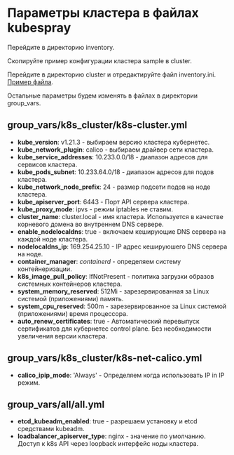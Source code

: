 # Параметры кластера в файлах kubespray

Перейдите в директорию inventory.

Скопируйте пример конфигурации кластера sample в cluster.

Перейдите в директорию cluster и отредактируйте файл inventory.ini. [Пример файла](cluster/inventory.ini).

Остальные параметры будем изменять в файлах в директории group_vars.

## group_vars/k8s_cluster/k8s-cluster.yml

* **kube_version**: v1.21.3 - выбираем версию кластера кубернетес.
* **kube_network_plugin**: calico - выбираем драйвер сети кластера.
* **kube_service_addresses**: 10.233.0.0/18 - диапазон адресов для сервисов кластера.
* **kube_pods_subnet**: 10.233.64.0/18 - диапазон адресов для подов кластера.
* **kube_network_node_prefix**: 24 - размер подсети подов на ноде кластера.
* **kube_apiserver_port**: 6443 - Порт API сервера кластера.
* **kube_proxy_mode**: ipvs - режим iptables не ставим.
* **cluster_name**: cluster.local - имя кластера. Используется в качестве корневого домена во внутреннем DNS сервере.
* **enable_nodelocaldns**: true - включаем кеширующие DNS сервера на каждой ноде кластера.
* **nodelocaldns_ip**: 169.254.25.10 - IP адрес кешируюшего DNS сервера на ноде.
* **container_manager**: _containerd_ - определяем систему контейнеризации.
* **k8s_image_pull_policy**: IfNotPresent - политика загрузки образов системных контейнеров кластера.
* **system_memory_reserved**: 512Mi - зарезервированная за Linux системой (приложениями) память.
* **system_cpu_reserved**: 500m - зарезервированное за Linux системой (приложениями) время процессора.
* **auto_renew_certificates**: true - Автоматический перевыпуск сертификатов для кубернетес control plane. 
  Без необходимости увеличения версии кластера.
  
## group_vars/k8s_cluster/k8s-net-calico.yml

* **calico_ipip_mode**: 'Always' - Определяем когда использовать IP in IP режим.

## group_vars/all/all.yml

* **etcd_kubeadm_enabled**: true - разрешаем установку и etcd средствами kubeadm.
* **loadbalancer_apiserver_type**: nginx - значение по умолчанию. Доступ к k8s API через loopback интерфейс ноды кластера.


